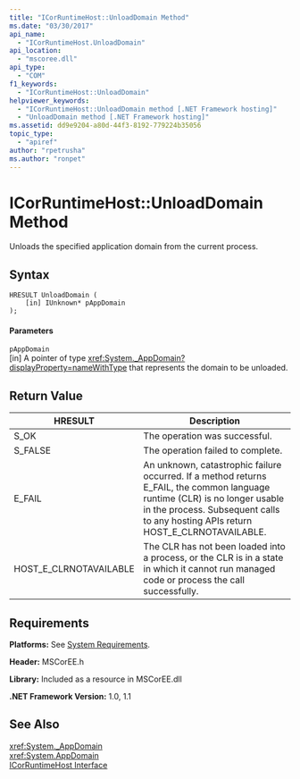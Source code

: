 ```yaml
---
title: "ICorRuntimeHost::UnloadDomain Method"
ms.date: "03/30/2017"
api_name: 
  - "ICorRuntimeHost.UnloadDomain"
api_location: 
  - "mscoree.dll"
api_type: 
  - "COM"
f1_keywords: 
  - "ICorRuntimeHost::UnloadDomain"
helpviewer_keywords: 
  - "ICorRuntimeHost::UnloadDomain method [.NET Framework hosting]"
  - "UnloadDomain method [.NET Framework hosting]"
ms.assetid: dd9e9204-a80d-44f3-8192-779224b35056
topic_type: 
  - "apiref"
author: "rpetrusha"
ms.author: "ronpet"
---
```

# ICorRuntimeHost::UnloadDomain Method
Unloads the specified application domain from the current process.  
  
## Syntax  
  
```  
HRESULT UnloadDomain (  
    [in] IUnknown* pAppDomain  
);  
```  
  
#### Parameters  
 `pAppDomain`  
 [in] A pointer of type <xref:System._AppDomain?displayProperty=nameWithType> that represents the domain to be unloaded.  
  
## Return Value  
  
|HRESULT|Description|  
|-------------|-----------------|  
|S_OK|The operation was successful.|  
|S_FALSE|The operation failed to complete.|  
|E_FAIL|An unknown, catastrophic failure occurred. If a method returns E_FAIL, the common language runtime (CLR) is no longer usable in the process. Subsequent calls to any hosting APIs return HOST_E_CLRNOTAVAILABLE.|  
|HOST_E_CLRNOTAVAILABLE|The CLR has not been loaded into a process, or the CLR is in a state in which it cannot run managed code or process the call successfully.|  
  
## Requirements  
 **Platforms:** See [System Requirements](../../../../docs/framework/get-started/system-requirements.md).  
  
 **Header:** MSCorEE.h  
  
 **Library:** Included as a resource in MSCorEE.dll  
  
 **.NET Framework Version:** 1.0, 1.1  
  
## See Also  
 <xref:System._AppDomain>  
 <xref:System.AppDomain>  
 [ICorRuntimeHost Interface](../../../../docs/framework/unmanaged-api/hosting/icorruntimehost-interface.md)
